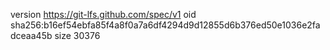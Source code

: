 version https://git-lfs.github.com/spec/v1
oid sha256:b16ef54ebfa85f4a8f0a7a6df4294d9d12855d6b376ed50e1036e2fadceaa45b
size 30376
